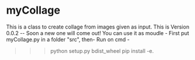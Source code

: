 # myCollage
This is a class to create collage from images given as input. 
This is Version 0.0.2 -- Soon a new one will come out!
You can use it as moudle - 
First put myCollage.py in a folder "src", then-
Run on cmd - 

>>>python setup.py bdist_wheel
>>>pip install -e.

